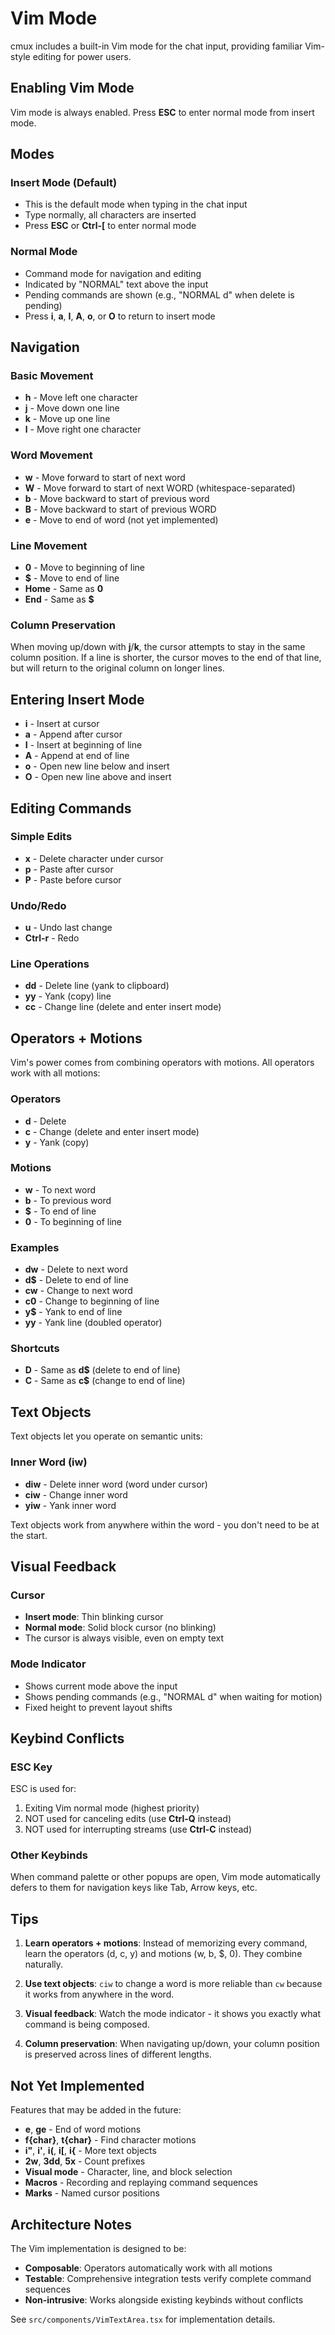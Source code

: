 # Vim Mode

cmux includes a built-in Vim mode for the chat input, providing familiar Vim-style editing for power users.

## Enabling Vim Mode

Vim mode is always enabled. Press **ESC** to enter normal mode from insert mode.

## Modes

### Insert Mode (Default)
- This is the default mode when typing in the chat input
- Type normally, all characters are inserted
- Press **ESC** or **Ctrl-[** to enter normal mode

### Normal Mode
- Command mode for navigation and editing
- Indicated by "NORMAL" text above the input
- Pending commands are shown (e.g., "NORMAL d" when delete is pending)
- Press **i**, **a**, **I**, **A**, **o**, or **O** to return to insert mode

## Navigation

### Basic Movement
- **h** - Move left one character
- **j** - Move down one line
- **k** - Move up one line
- **l** - Move right one character

### Word Movement
- **w** - Move forward to start of next word
- **W** - Move forward to start of next WORD (whitespace-separated)
- **b** - Move backward to start of previous word
- **B** - Move backward to start of previous WORD
- **e** - Move to end of word (not yet implemented)

### Line Movement
- **0** - Move to beginning of line
- **$** - Move to end of line
- **Home** - Same as **0**
- **End** - Same as **$**

### Column Preservation
When moving up/down with **j**/**k**, the cursor attempts to stay in the same column position. If a line is shorter, the cursor moves to the end of that line, but will return to the original column on longer lines.

## Entering Insert Mode

- **i** - Insert at cursor
- **a** - Append after cursor
- **I** - Insert at beginning of line
- **A** - Append at end of line
- **o** - Open new line below and insert
- **O** - Open new line above and insert

## Editing Commands

### Simple Edits
- **x** - Delete character under cursor
- **p** - Paste after cursor
- **P** - Paste before cursor

### Undo/Redo
- **u** - Undo last change
- **Ctrl-r** - Redo

### Line Operations
- **dd** - Delete line (yank to clipboard)
- **yy** - Yank (copy) line
- **cc** - Change line (delete and enter insert mode)

## Operators + Motions

Vim's power comes from combining operators with motions. All operators work with all motions:

### Operators
- **d** - Delete
- **c** - Change (delete and enter insert mode)
- **y** - Yank (copy)

### Motions
- **w** - To next word
- **b** - To previous word
- **$** - To end of line
- **0** - To beginning of line

### Examples
- **dw** - Delete to next word
- **d$** - Delete to end of line
- **cw** - Change to next word
- **c0** - Change to beginning of line
- **y$** - Yank to end of line
- **yy** - Yank line (doubled operator)

### Shortcuts
- **D** - Same as **d$** (delete to end of line)
- **C** - Same as **c$** (change to end of line)

## Text Objects

Text objects let you operate on semantic units:

### Inner Word (iw)
- **diw** - Delete inner word (word under cursor)
- **ciw** - Change inner word
- **yiw** - Yank inner word

Text objects work from anywhere within the word - you don't need to be at the start.

## Visual Feedback

### Cursor
- **Insert mode**: Thin blinking cursor
- **Normal mode**: Solid block cursor (no blinking)
- The cursor is always visible, even on empty text

### Mode Indicator
- Shows current mode above the input
- Shows pending commands (e.g., "NORMAL d" when waiting for motion)
- Fixed height to prevent layout shifts

## Keybind Conflicts

### ESC Key
ESC is used for:
1. Exiting Vim normal mode (highest priority)
2. NOT used for canceling edits (use **Ctrl-Q** instead)
3. NOT used for interrupting streams (use **Ctrl-C** instead)

### Other Keybinds
When command palette or other popups are open, Vim mode automatically defers to them for navigation keys like Tab, Arrow keys, etc.

## Tips

1. **Learn operators + motions**: Instead of memorizing every command, learn the operators (d, c, y) and motions (w, b, $, 0). They combine naturally.

2. **Use text objects**: `ciw` to change a word is more reliable than `cw` because it works from anywhere in the word.

3. **Visual feedback**: Watch the mode indicator - it shows you exactly what command is being composed.

4. **Column preservation**: When navigating up/down, your column position is preserved across lines of different lengths.

## Not Yet Implemented

Features that may be added in the future:
- **e**, **ge** - End of word motions
- **f{char}**, **t{char}** - Find character motions
- **i"**, **i'**, **i(**, **i[**, **i{** - More text objects
- **2w**, **3dd**, **5x** - Count prefixes
- **Visual mode** - Character, line, and block selection
- **Macros** - Recording and replaying command sequences
- **Marks** - Named cursor positions

## Architecture Notes

The Vim implementation is designed to be:
- **Composable**: Operators automatically work with all motions
- **Testable**: Comprehensive integration tests verify complete command sequences
- **Non-intrusive**: Works alongside existing keybinds without conflicts

See `src/components/VimTextArea.tsx` for implementation details.
